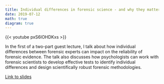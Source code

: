 ```yaml
---
title: Individual differences in forensic science - and why they matter
date: 2019-07-12
math: true
diagram: true
---
```


{{< youtube pxS6lOHDKxs >}}

In the first of a two-part guest lecture, I talk about how individual differences between forensic experts can impact on the reliability of forensic evidence. 
The talk also discusses how psychologists can work with forensic scientists to develop effective tests to identify individual differences and design 
scientifically robust forensic methodologies.

[Link to slides](https://osf.io/9gcyr/?view_only=c07f81c0b3fd4ca59a5a523a5b25f9a4)
